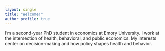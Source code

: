 ```yaml
---
layout: single
title: "Welcome!"
author_profile: true
---
```


I’m a second-year PhD student in economics at Emory University. I work at the intersection of health, behavioral, and public economics. My interests center on decision-making and how policy shapes health and behavior.


